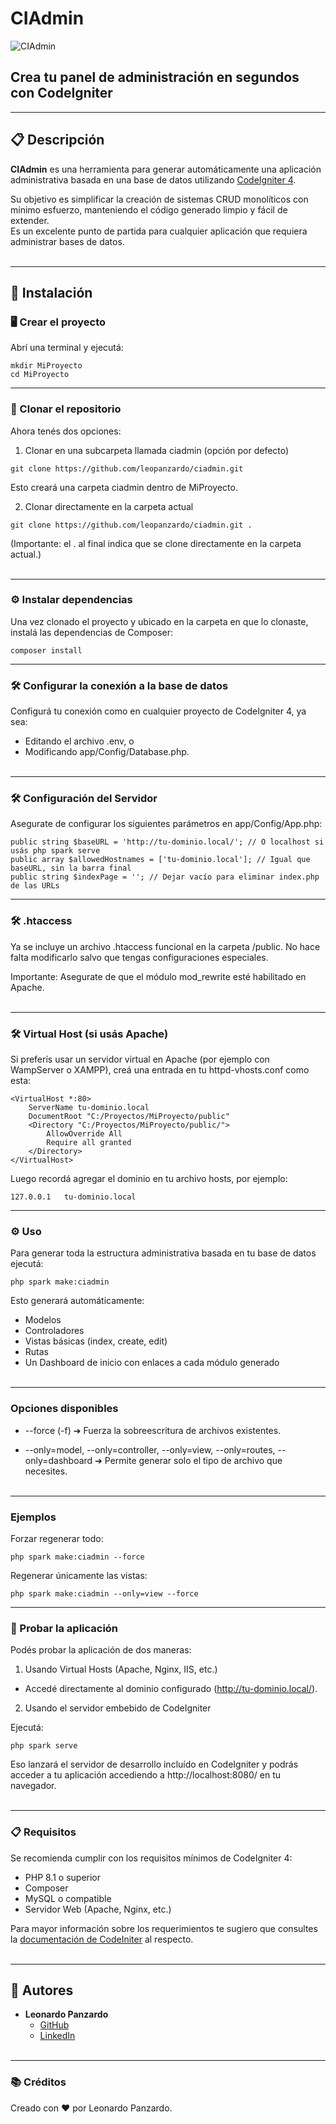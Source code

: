 # CIAdmin

![CIAdmin](https://img.shields.io/badge/Administrador%20de%20Bases%20de%20Datos-CodeIgniter%204-EF4223?style=for-the-badge&logo=codeigniter&logoColor=white&labelColor=4223ef)

## Crea tu panel de administración en segundos con CodeIgniter

---

## 📋 Descripción

**CIAdmin** es una herramienta para generar automáticamente una aplicación administrativa basada en una base de datos utilizando [CodeIgniter 4](https://codeigniter.com/).

Su objetivo es simplificar la creación de sistemas CRUD monolíticos con mínimo esfuerzo, manteniendo el código generado limpio y fácil de extender.  
Es un excelente punto de partida para cualquier aplicación que requiera administrar bases de datos.
<br/><br/>

---

## 🚀 Instalación

### 🖥️ Crear el proyecto

Abrí una terminal y ejecutá:

```
mkdir MiProyecto
cd MiProyecto
```

---

### 🧩 Clonar el repositorio

Ahora tenés dos opciones:

1. Clonar en una subcarpeta llamada ciadmin (opción por defecto)

```
git clone https://github.com/leopanzardo/ciadmin.git
```

Esto creará una carpeta ciadmin dentro de MiProyecto.

2. Clonar directamente en la carpeta actual

```
git clone https://github.com/leopanzardo/ciadmin.git .
```

(Importante: el . al final indica que se clone directamente en la carpeta actual.)
<br/><br/>

---

### ⚙️ Instalar dependencias

Una vez clonado el proyecto y ubicado en la carpeta en que lo clonaste, instalá las dependencias de Composer:

```
composer install
```

---

### 🛠️ Configurar la conexión a la base de datos

Configurá tu conexión como en cualquier proyecto de CodeIgniter 4, ya sea:

- Editando el archivo .env, o
- Modificando app/Config/Database.php.
<br/><br/>

---

### 🛠️ Configuración del Servidor

Asegurate de configurar los siguientes parámetros en app/Config/App.php:

```
public string $baseURL = 'http://tu-dominio.local/'; // O localhost si usás php spark serve
public array $allowedHostnames = ['tu-dominio.local']; // Igual que baseURL, sin la barra final
public string $indexPage = ''; // Dejar vacío para eliminar index.php de las URLs
```

---

### 🛠️ .htaccess

Ya se incluye un archivo .htaccess funcional en la carpeta /public.
No hace falta modificarlo salvo que tengas configuraciones especiales.

Importante: Asegurate de que el módulo mod_rewrite esté habilitado en Apache.
<br/><br/>

---

### 🛠️ Virtual Host (si usás Apache)

Si preferís usar un servidor virtual en Apache (por ejemplo con WampServer o XAMPP), creá una entrada en tu httpd-vhosts.conf como esta:

```
<VirtualHost *:80>
    ServerName tu-dominio.local
    DocumentRoot "C:/Proyectos/MiProyecto/public"
    <Directory "C:/Proyectos/MiProyecto/public/">
        AllowOverride All
        Require all granted
    </Directory>
</VirtualHost>
```

Luego recordá agregar el dominio en tu archivo hosts, por ejemplo:

```
127.0.0.1   tu-dominio.local
```

---

### ⚙️ Uso

Para generar toda la estructura administrativa basada en tu base de datos ejecutá:

```
php spark make:ciadmin
```

Esto generará automáticamente:

- Modelos
- Controladores
- Vistas básicas (index, create, edit)
- Rutas
- Un Dashboard de inicio con enlaces a cada módulo generado
<br/><br/>

---

### Opciones disponibles

- --force (-f) ➔ Fuerza la sobreescritura de archivos existentes.

- --only=model, --only=controller, --only=view, --only=routes, --only=dashboard ➔ Permite generar solo el tipo de archivo que necesites.
<br/><br/>

---

### Ejemplos

Forzar regenerar todo:

```
php spark make:ciadmin --force
```

Regenerar únicamente las vistas:

```
php spark make:ciadmin --only=view --force
```

---

### 🧪 Probar la aplicación

Podés probar la aplicación de dos maneras:

1. Usando Virtual Hosts (Apache, Nginx, IIS, etc.)

  - Accedé directamente al dominio configurado (http://tu-dominio.local/).

2. Usando el servidor embebido de CodeIgniter

Ejecutá:

```
php spark serve
```

Eso lanzará el servidor de desarrollo incluído en CodeIgniter y podrás acceder a tu aplicación accediendo a http://localhost:8080/ en tu navegador.
<br/><br/>

---

### 📋 Requisitos

Se recomienda cumplir con los requisitos mínimos de CodeIgniter 4:

- PHP 8.1 o superior
- Composer
- MySQL o compatible
- Servidor Web (Apache, Nginx, etc.)

Para mayor información sobre los requerimientos te sugiero que consultes la [documentación de CodeIniter](https://www.codeigniter.com/user_guide/intro/requirements.html) al respecto.
<br/><br/>

---

## 👥 Autores

- **Leonardo Panzardo**
  - [GitHub](https://github.com/leopanzardo)
  - [LinkedIn](https://www.linkedin.com/in/leopanzardo/)
<br/><br/>

---

### 📚 Créditos

Creado con ❤️ por Leonardo Panzardo.


